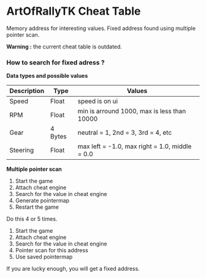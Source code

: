 # ArtOfRallyTK Cheat Table

Memory address for interesting values. Fixed address found using multiple
pointer scan.

**Warning :** the current cheat table is outdated.

### How to search for fixed adress ?

**Data types and possible values**

| Description | Type | Values |
|-|-|-|
| Speed    | Float   | speed is on ui |
| RPM      | Float   | min is arround 1000, max is less than 10000 |
| Gear     | 4 Bytes | neutral = 1, 2nd = 3, 3rd = 4, etc |
| Steering | Float   | max left = -1.0, max right = 1.0, middle = 0.0 |

**Multiple pointer scan**

1. Start the game
2. Attach cheat engine
3. Search for the value in cheat engine
4. Generate pointermap
5. Restart the game

Do this 4 or 5 times.

1. Start the game
2. Attach cheat engine
3. Search for the value in cheat engine
4. Pointer scan for this address
5. Use saved pointermap

If you are lucky enough, you will get a fixed address.
